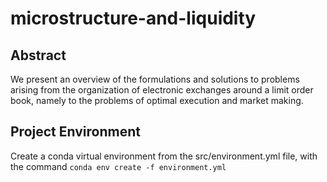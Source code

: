 # microstructure-and-liquidity

## Abstract
We present an overview of the formulations and solutions to problems arising from the organization of electronic exchanges around a limit order book, namely to the problems of optimal execution and market making.

## Project Environment
Create a conda virtual environment from the src/environment.yml file, with the command `conda env create -f environment.yml`
